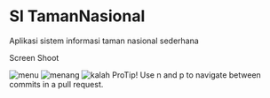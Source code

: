 # SI TamanNasional

Aplikasi sistem informasi taman nasional sederhana

Screen Shoot

![menu](https://user-images.githubusercontent.com/53558289/94772849-bd66f480-03e4-11eb-9788-810ac972534a.PNG)
![menang](https://user-images.githubusercontent.com/53558289/94773050-31a19800-03e5-11eb-894a-7f58f821f751.PNG)
![kalah](https://user-images.githubusercontent.com/53558289/94773076-3fefb400-03e5-11eb-9796-ab502e8cbcc1.PNG)
 ProTip! Use n and p to navigate between commits in a pull request.
